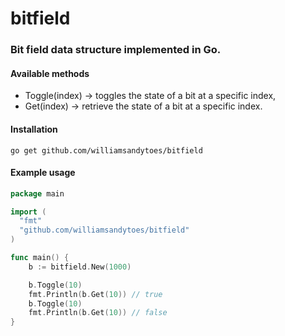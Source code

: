 # bitfield
### Bit field data structure implemented in Go.

#### Available methods
* Toggle(index) -> toggles the state of a bit at a specific index,
* Get(index) -> retrieve the state of a bit at a specific index.

#### Installation
```text
go get github.com/williamsandytoes/bitfield
```

#### Example usage
```go
package main

import (
  "fmt"
  "github.com/williamsandytoes/bitfield"
)

func main() {
    b := bitfield.New(1000)

    b.Toggle(10)
    fmt.Println(b.Get(10)) // true
    b.Toggle(10)
    fmt.Println(b.Get(10)) // false
}
```
